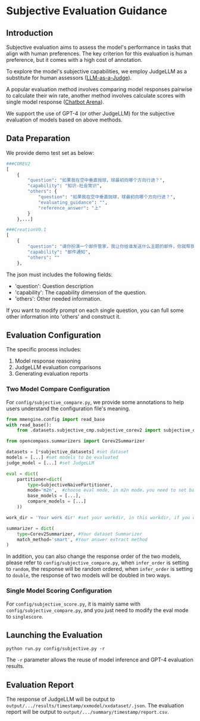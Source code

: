 # Subjective Evaluation Guidance

## Introduction

Subjective evaluation aims to assess the model's performance in tasks that align with human preferences. The key criterion for this evaluation is human preference, but it comes with a high cost of annotation.

To explore the model's subjective capabilities, we employ JudgeLLM as a substitute for human assessors ([LLM-as-a-Judge](https://arxiv.org/abs/2306.05685)).

A popular evaluation method involves comparing model responses pairwise to calculate their win rate, another method involves calculate scores with single model response ([Chatbot Arena](https://chat.lmsys.org/)).

We support the use of GPT-4 (or other JudgeLLM) for the subjective evaluation of models based on above methods.

## Data Preparation

We provide demo test set as below:

```python
###COREV2
[
    {
        "question": "如果我在空中垂直抛球，球最初向哪个方向行进？",
        "capability": "知识-社会常识",
        "others": {
            "question": "如果我在空中垂直抛球，球最初向哪个方向行进？",
            "evaluating_guidance": "",
            "reference_answer": "上"
        }
    },...]

###CreationV0.1
[
    {
        "question": "请你扮演一个邮件管家，我让你给谁发送什么主题的邮件，你就帮我扩充好邮件正文，并打印在聊天框里。你需要根据我提供的邮件收件人以及邮件主题，来斟酌用词，并使用合适的敬语。现在请给导师发送邮件，询问他是否可以下周三下午15:00进行科研同步会，大约200字。",
        "capability": "邮件通知",
        "others": ""
    },
```

The json must includes the following fields:

- 'question': Question description
- 'capability': The capability dimension of the question.
- 'others': Other needed information.

If you want to modify prompt on each single question, you can full some other information into 'others' and construct it.

## Evaluation Configuration

The specific process includes:

1. Model response reasoning
2. JudgeLLM evaluation comparisons
3. Generating evaluation reports

### Two Model Compare Configuration

For `config/subjective_compare.py`, we provide some annotations to help users understand the configuration file's meaning.

```python
from mmengine.config import read_base
with read_base():
    from .datasets.subjective_cmp.subjective_corev2 import subjective_datasets

from opencompass.summarizers import Corev2Summarizer

datasets = [*subjective_datasets] #set dataset
models = [...] #set models to be evaluated
judge_model = [...] #set JudgeLLM

eval = dict(
    partitioner=dict(
        type=SubjectiveNaivePartitioner,
        mode='m2n',  #choose eval mode, in m2n mode，you need to set base_models and compare_models, it will generate the pairs between base_models and compare_models
        base_models = [...],
        compare_models = [...]
    ))

work_dir = 'Your work dir' #set your workdir, in this workdir, if you use '--reuse', it will reuse all existing results in this workdir automatically

summarizer = dict(
    type=Corev2Summarizer, #Your dataset Summarizer
    match_method='smart', #Your answer extract method
)
```

In addition, you can also change the response order of the two models, please refer to `config/subjective_compare.py`,
when `infer_order` is setting to `random`, the response will be random ordered,
when `infer_order` is setting to `double`, the response of two models will be doubled in two ways.

### Single Model Scoring Configuration

For `config/subjective_score.py`, it is mainly same with `config/subjective_compare.py`, and you just need to modify the eval mode to `singlescore`.

## Launching the Evaluation

```shell
python run.py config/subjective.py -r
```

The `-r` parameter allows the reuse of model inference and GPT-4 evaluation results.

## Evaluation Report

The response of JudgeLLM will be output to `output/.../results/timestamp/xxmodel/xxdataset/.json`.
The evaluation report will be output to `output/.../summary/timestamp/report.csv`.
